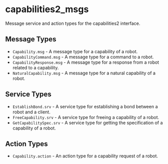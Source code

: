 # capabilities2_msgs

Message service and action types for the capabilities2 interface.

## Message Types

- `Capability.msg` - A message type for a capability of a robot.
- `CapabilityCommand.msg` - A message type for a command to a robot.
- `CapabilityResponse.msg` - A message type for a response from a robot related to a capability.
- `NaturalCapability.msg` - A message type for a natural capability of a robot.

## Service Types

- `EstablishBond.srv` - A service type for establishing a bond between a robot and a client.
- `FreeCapability.srv` - A service type for freeing a capability of a robot.
- `GetCapabilitySpec.srv` - A service type for getting the specification of a capability of a robot.

## Action Types

- `Capability.action` - An action type for a capability request of a robot.
